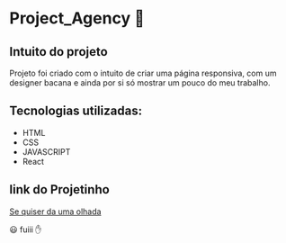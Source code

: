 # Project_Agency 📰

## Intuito do projeto

Projeto foi criado com o intuito de criar uma página responsiva, com um designer bacana e ainda por si só mostrar um pouco do meu trabalho.

## Tecnologias utilizadas:

   * HTML
   * CSS
   * JAVASCRIPT
   * React
   
## link do Projetinho 

 [Se quiser da uma olhada](https://aba665.github.io/Project_Agency/)

😃 fuiii ✋ 
